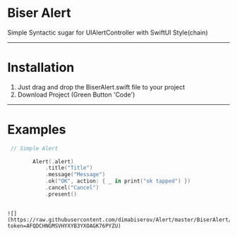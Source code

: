 # Biser Alert

Simple Syntactic sugar for UIAlertController with SwiftUI Style(chain)
 
____

# Installation

1. Just drag and drop the BiserAlert.swift file to your project
2. Download Project (Green Button 'Code')

____

# Examples

```swift
 // Simple Alert
 
        Alert(.alert)
            .title("Title")
            .message("Message")
            .ok("OK", action: { _ in print("ok tapped") })
            .cancel("Cancel")
            .present()
            
```

    
  
    ![](https://raw.githubusercontent.com/dimabiserov/Alert/master/BiserAlert/Assets.xcassets/scr1.jpg?token=AFQDCHNGMSVHYXYB3YXOAGK76PYZU)

